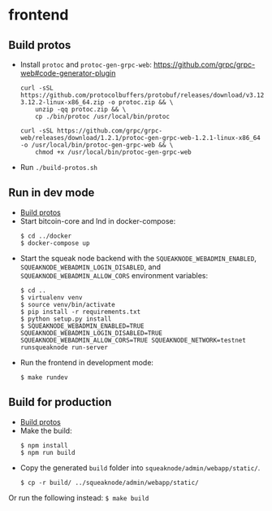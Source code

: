 # frontend

## Build protos

- Install `protoc` and `protoc-gen-grpc-web`:
	https://github.com/grpc/grpc-web#code-generator-plugin
	```
	curl -sSL https://github.com/protocolbuffers/protobuf/releases/download/v3.12.2/protoc-3.12.2-linux-x86_64.zip -o protoc.zip && \
		unzip -qq protoc.zip && \
		cp ./bin/protoc /usr/local/bin/protoc

	curl -sSL https://github.com/grpc/grpc-web/releases/download/1.2.1/protoc-gen-grpc-web-1.2.1-linux-x86_64 -o /usr/local/bin/protoc-gen-grpc-web && \
		chmod +x /usr/local/bin/protoc-gen-grpc-web
	```
- Run `./build-protos.sh`

## Run in dev mode

- [Build protos](#build-protos)
- Start bitcoin-core and lnd in docker-compose:
	```
	$ cd ../docker
	$ docker-compose up
	```
- Start the squeak node backend with the `SQUEAKNODE_WEBADMIN_ENABLED`, `SQUEAKNODE_WEBADMIN_LOGIN_DISABLED`, and `SQUEAKNODE_WEBADMIN_ALLOW_CORS` environment variables:
	```
	$ cd ..
	$ virtualenv venv
	$ source venv/bin/activate
	$ pip install -r requirements.txt
	$ python setup.py install
	$ SQUEAKNODE_WEBADMIN_ENABLED=TRUE SQUEAKNODE_WEBADMIN_LOGIN_DISABLED=TRUE SQUEAKNODE_WEBADMIN_ALLOW_CORS=TRUE SQUEAKNODE_NETWORK=testnet runsqueaknode run-server
	```
- Run the frontend in development mode:
	```
	$ make rundev
	```

## Build for production

- [Build protos](#build-protos)
- Make the build:
	```
	$ npm install
	$ npm run build
	```
- Copy the generated `build` folder into `squeaknode/admin/webapp/static/`.
	```
	$ cp -r build/ ../squeaknode/admin/webapp/static/
	```
Or run the following instead:
	```
	$ make build
	```
